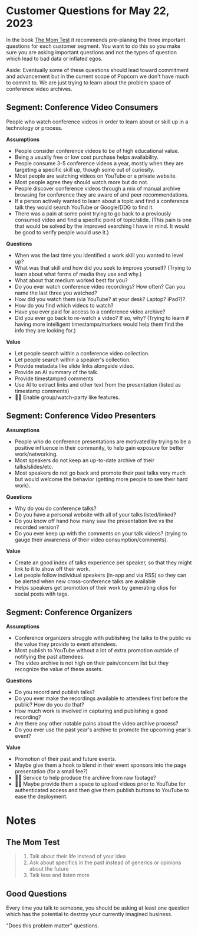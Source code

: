 # Customer Questions for May 22, 2023

In the book [The Mom Test][1] it recommends pre-planing the three important questions for each customer segment. You want to do this so you make sure you are asking important questions and not the types of question which lead to bad data or inflated egos.

[1]: https://www.momtestbook.com

Aside: Eventually some of these questions should lead toward commitment and advancement but in the current scope of Popcorn we don't have much to commit to. We are just trying to learn about the problem space of conference video archives.

## Segment: Conference Video Consumers

People who watch conference videos in order to learn about or skill up in a technology or process.

**Assumptions**

* People consider conference videos to be of high educational value.
* Being a usually free or low cost purchase helps availability.
* People consume 3-5 conference videos a year, mostly when they are targeting a specific skill up, though some out of curiosity.
* Most people are watching videos on YouTube or a private website.
* Most people agree they should watch more but do not.
* People discover conference videos through a mix of manual archive browsing for conference they are aware of and peer recommendations.
* If a person actively wanted to learn about a topic and find a conference talk they would search YouTube or Google/DDG to find it.
* There was a pain at some point trying to go back to a previously consumed video and find a specific point of topic/slide. (This pain is one that would be solved by the improved searching I have in mind. It would be good to verify people would use it.)

**Questions**

* When was the last time you identified a work skill you wanted to level up?
* What was that skill and how did you seek to improve yourself? (Trying to learn about what forms of media they use and why.)
* What about that medium worked best for you?
* Do you ever watch conference video recordings? How often? Can you name the last three you watched?
* How did you watch them (via YouTube? at your desk? Laptop? iPad?)?
* How do you find which videos to watch?
* Have you ever paid for access to a conference video archive? 
* Did you ever go back to re-watch a video? If so, why? (Trying to learn if having more intelligent timestamps/markers would help them find the info they are looking for.)

**Value**

* Let people search within a conference video collection.
* Let people search within a speaker's collection.
* Provide metadata like slide links alongside video.
* Provide an AI summary of the talk.
* Provide timestamped comments
* Use AI to extract links and other text from the presentation (listed as timestamp comments)
* 🤷‍♂️ Enable group/watch-party like features.

## Segment: Conference Video Presenters

**Assumptions**

* People who do conference presentations are motivated by trying to be a positive influence in their community, to help gain exposure for better work/networking.
* Most speakers do not keep an up-to-date archive of their talks/slides/etc.
* Most speakers do not go back and promote their past talks very much but would welcome the behavior (getting more people to see their hard work).

**Questions**

* Why do you do conference talks?
* Do you have a personal website with all of your talks listed/linked?
* Do you know off hand how many saw the presentation live vs the recorded version? 
* Do you ever keep up with the comments on your talk videos? (trying to gauge their awareness of their video consumption/comments).

**Value**

* Create an good index of talks experience per speaker, so that they might link to it to show off their work.
* Let people follow individual speakers (in-app and via RSS) so they can be alerted when new cross-conference talks are available
* Helps speakers get promotion of their work by generating clips for social posts with tags.

## Segment: Conference Organizers

**Assumptions**

* Conference organizers struggle with publishing the talks to the public vs the value they provide to event attendees.
* Most publish to YouTube without a lot of extra promotion outside of notifying the past attendees.
* The video archive is not high on their pain/concern list but they recognize the value of these assets.

**Questions**

* Do you record and publish talks? 
* Do you ever make the recordings available to attendees first before the public? How do you do that?
* How much work is involved in capturing and publishing a good recording?
* Are there any other notable pains about the video archive process?
* Do you ever use the past year's archive to promote the upcoming year's event?

**Value**

* Promotion of their past and future events.
* Maybe give them a hook to blend in their event sponsors into the page presentation (for a small fee?)
* 🤷‍♂️ Service to help produce the archive from raw footage?
* 🤷‍♂️ Maybe provide them a space to upload videos prior to YouTube for authenticated access and then give them publish buttons to YouTube to ease the deployment.

# Notes

## The Mom Test

> 1. Talk about their life instead of your idea 
> 2. Ask about specifics in the past instead of generics or opinions about the future 
> 3. Talk less and listen more

## Good Questions

Every time you talk to someone, you should be asking at least one question which has the potential to destroy your currently imagined business.

"Does this problem matter" questions.
